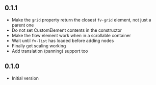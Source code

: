 ## 0.1.1

* Make the `grid` property return the closest `fv-grid` element, not just a parent one
* Do not set CustomElement contents in the constructor
* Make the flow element work when in a scrollable container
* Wait until `fv-list` has loaded before adding nodes
* Finally get scaling working
* Add translation (panning) support too

## 0.1.0

* Initial version